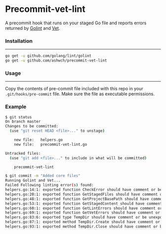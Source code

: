 Precommit-vet-lint
===

A precommit hook that runs on your staged Go file and reports errors returned by [Golint](https://github.com/golang/lint) and [Vet](https://golang.org/cmd/vet/).

### Installation
---

```bash
go get -u github.com/golang/lint/golint
go get -u github.com/ashwch/precommit-vet-lint
```

### Usage
---

Copy the contents of pre-commit file included with this repo in your `.git/hooks/pre-commit` file. Make sure the file as executable permissions.


### Example

```bash
$ git status
On branch master
Changes to be committed:
  (use "git reset HEAD <file>..." to unstage)

    new file:   helpers.go
    new file:   precommit-vet-lint.go

Untracked files:
  (use "git add <file>..." to include in what will be committed)

    precommit-vet-lint

$ git commit -m "Added core files"
Running Golint and Vet...
Failed Following linting error(s) found:
helpers.go:14:1: exported function CheckError should have comment or be unexported
helpers.go:20:1: exported function GetStagedFiles should have comment or be unexported
helpers.go:48:1: exported function GetProjectBasePath should have comment or be unexported
helpers.go:53:1: exported function GetStagedContent should have comment or be unexported
helpers.go:60:1: exported function GetLintErrors should have comment or be unexported
helpers.go:69:1: exported function GetVetErrors should have comment or be unexported
helpers.go:83:6: exported type TempDir should have comment or be unexported
helpers.go:87:1: exported method TempDir.Create should have comment or be unexported
helpers.go:93:1: exported method TempDir.Close should have comment or be unexported.
```
